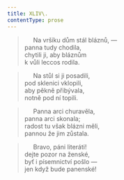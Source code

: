 ```yaml
---
title: XLIV\.
contentType: prose
---
```


>      Na vršíku dům stál bláznů, —  
> panna tudy chodila,  
> chytili ji, aby bláznům  
> k vůli leccos rodila.

>      Na stůl si ji posadili,  
> pod sklenici vklopili,  
> aby pěkně přibývala,  
> notně pod ní topili.

>      Panna arci churavěla,  
> panna arci skonala;  
> radost tu však blázni měli,  
> pannou že jim zůstala.

>      Bravo, páni literáti!  
> dejte pozor na ženské,  
> byť i písemnictví pošlo —  
> jen když bude panenské!
